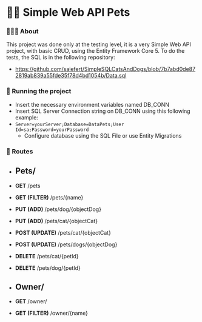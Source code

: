 # 🐶🐱 Simple Web API Pets
### 👨🏻‍💻 About
This project was done only at the testing level, it is a very Simple Web API project, with basic CRUD, using the Entity Framework Core 5. 
To do the tests, the SQL is in the following repository: 
- https://github.com/saiefert/SimpleSQLCatsAndDogs/blob/7b7abd0de872819ab839a55fde35f78d4bd1054b/Data.sql

### 🚀 Running the project
- Insert the necessary environment variables named DB_CONN
- Insert SQL Server Connection string on DB_CONN using this following example: 
- ``` Server=yourServer;Database=DataPets;User Id=sa;Password=yourPassword ```
  - Configure database using the SQL File or use Entity Migrations
  
 ### 🚊 Routes
 - ## Pets/
  - **GET** /pets
  - **GET (FILTER)** /pets/{name}  
  - **PUT (ADD)** /pets/dog/{objectDog}
  - **PUT (ADD)** /pets/cat/{objectCat}
  - **POST (UPDATE)** /pets/cat/{objectCat}
  - **POST (UPDATE)** /pets/dogs/{objectDog}
  - **DELETE** /pets/cat/{petId}
  - **DELETE** /pets/dog/{petId}
  
 - ## Owner/
  - **GET** /owner/
  - **GET (FILTER)** /owner/{name}
